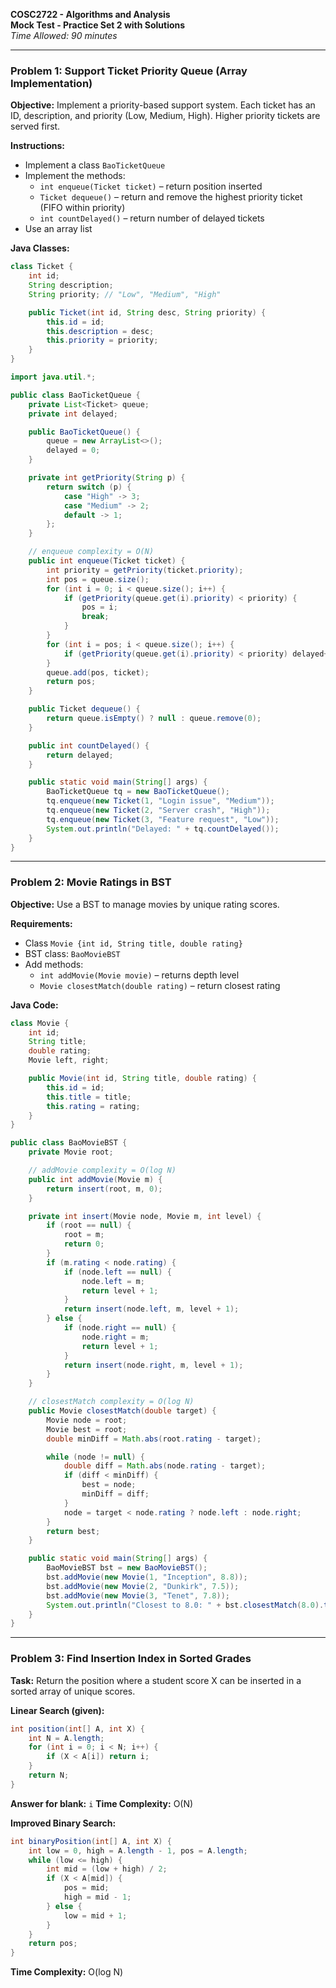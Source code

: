 **COSC2722 - Algorithms and Analysis**  
**Mock Test - Practice Set 2 with Solutions**  
*Time Allowed: 90 minutes*

---

### Problem 1: Support Ticket Priority Queue (Array Implementation)

**Objective:** Implement a priority-based support system. Each ticket has an ID, description, and priority (Low, Medium, High). Higher priority tickets are served first.

**Instructions:**
- Implement a class `BaoTicketQueue`
- Implement the methods:
    - `int enqueue(Ticket ticket)` – return position inserted
    - `Ticket dequeue()` – return and remove the highest priority ticket (FIFO within priority)
    - `int countDelayed()` – return number of delayed tickets
- Use an array list

**Java Classes:**
```java
class Ticket {
    int id;
    String description;
    String priority; // "Low", "Medium", "High"

    public Ticket(int id, String desc, String priority) {
        this.id = id;
        this.description = desc;
        this.priority = priority;
    }
}
```

```java
import java.util.*;

public class BaoTicketQueue {
    private List<Ticket> queue;
    private int delayed;

    public BaoTicketQueue() {
        queue = new ArrayList<>();
        delayed = 0;
    }

    private int getPriority(String p) {
        return switch (p) {
            case "High" -> 3;
            case "Medium" -> 2;
            default -> 1;
        };
    }

    // enqueue complexity = O(N)
    public int enqueue(Ticket ticket) {
        int priority = getPriority(ticket.priority);
        int pos = queue.size();
        for (int i = 0; i < queue.size(); i++) {
            if (getPriority(queue.get(i).priority) < priority) {
                pos = i;
                break;
            }
        }
        for (int i = pos; i < queue.size(); i++) {
            if (getPriority(queue.get(i).priority) < priority) delayed++;
        }
        queue.add(pos, ticket);
        return pos;
    }

    public Ticket dequeue() {
        return queue.isEmpty() ? null : queue.remove(0);
    }

    public int countDelayed() {
        return delayed;
    }

    public static void main(String[] args) {
        BaoTicketQueue tq = new BaoTicketQueue();
        tq.enqueue(new Ticket(1, "Login issue", "Medium"));
        tq.enqueue(new Ticket(2, "Server crash", "High"));
        tq.enqueue(new Ticket(3, "Feature request", "Low"));
        System.out.println("Delayed: " + tq.countDelayed());
    }
}
```

---

### Problem 2: Movie Ratings in BST

**Objective:** Use a BST to manage movies by unique rating scores.

**Requirements:**
- Class `Movie {int id, String title, double rating}`
- BST class: `BaoMovieBST`
- Add methods:
    - `int addMovie(Movie movie)` – returns depth level
    - `Movie closestMatch(double rating)` – return closest rating

**Java Code:**
```java
class Movie {
    int id;
    String title;
    double rating;
    Movie left, right;

    public Movie(int id, String title, double rating) {
        this.id = id;
        this.title = title;
        this.rating = rating;
    }
}

public class BaoMovieBST {
    private Movie root;

    // addMovie complexity = O(log N)
    public int addMovie(Movie m) {
        return insert(root, m, 0);
    }

    private int insert(Movie node, Movie m, int level) {
        if (root == null) {
            root = m;
            return 0;
        }
        if (m.rating < node.rating) {
            if (node.left == null) {
                node.left = m;
                return level + 1;
            }
            return insert(node.left, m, level + 1);
        } else {
            if (node.right == null) {
                node.right = m;
                return level + 1;
            }
            return insert(node.right, m, level + 1);
        }
    }

    // closestMatch complexity = O(log N)
    public Movie closestMatch(double target) {
        Movie node = root;
        Movie best = root;
        double minDiff = Math.abs(root.rating - target);

        while (node != null) {
            double diff = Math.abs(node.rating - target);
            if (diff < minDiff) {
                best = node;
                minDiff = diff;
            }
            node = target < node.rating ? node.left : node.right;
        }
        return best;
    }

    public static void main(String[] args) {
        BaoMovieBST bst = new BaoMovieBST();
        bst.addMovie(new Movie(1, "Inception", 8.8));
        bst.addMovie(new Movie(2, "Dunkirk", 7.5));
        bst.addMovie(new Movie(3, "Tenet", 7.8));
        System.out.println("Closest to 8.0: " + bst.closestMatch(8.0).title);
    }
}
```

---

### Problem 3: Find Insertion Index in Sorted Grades

**Task:** Return the position where a student score X can be inserted in a sorted array of unique scores.

**Linear Search (given):**
```java
int position(int[] A, int X) {
    int N = A.length;
    for (int i = 0; i < N; i++) {
        if (X < A[i]) return i;
    }
    return N;
}
```
**Answer for blank:** `i`
**Time Complexity:** O(N)

**Improved Binary Search:**
```java
int binaryPosition(int[] A, int X) {
    int low = 0, high = A.length - 1, pos = A.length;
    while (low <= high) {
        int mid = (low + high) / 2;
        if (X < A[mid]) {
            pos = mid;
            high = mid - 1;
        } else {
            low = mid + 1;
        }
    }
    return pos;
}
```
**Time Complexity:** O(log N)

